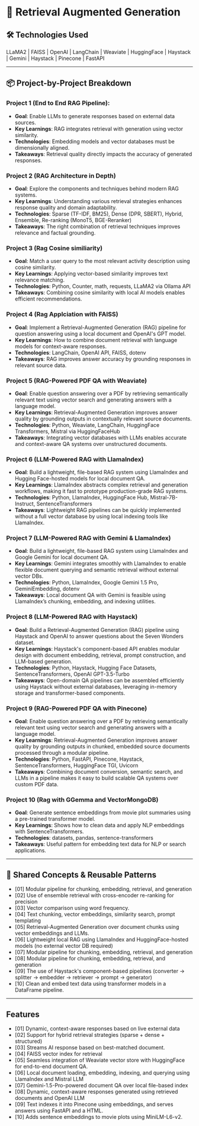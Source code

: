 # 🚀 Retrieval Augmented Generation

## 🛠️ Technologies Used

LLaMA2 | FAISS | OpenAI | LangChain | Weaviate | HuggingFace | Haystack | Gemini | Haystack | Pinecone | FastAPI

---

## 📦 Project-by-Project Breakdown

### Project 1 (End to End RAG Pipeline): 
- **Goal**: Enable LLMs to generate responses based on external data sources.
- **Key Learnings**: RAG integrates retrieval with generation using vector similarity.
- **Technologies**: Embedding models and vector databases must be dimensionally aligned.
- **Takeaways**: Retrieval quality directly impacts the accuracy of generated responses.

### Project 2 (RAG Architecture in Depth)
- **Goal**: Explore the components and techniques behind modern RAG systems.
- **Key Learnings**: Understanding various retrieval strategies enhances response quality and domain adaptability.
- **Technologies**: Sparse (TF-IDF, BM25), Dense (DPR, SBERT), Hybrid, Ensemble, Re-ranking (MonoT5, BGE-Reranker)
- **Takeaways**: The right combination of retrieval techniques improves relevance and factual grounding.

### Project 3 (Rag Cosine similiarity)

- **Goal**: Match a user query to the most relevant activity description using cosine similarity.
- **Key Learnings**: Applying vector-based similarity improves text relevance matching.
- **Technologies**: Python, Counter, math, requests, LLaMA2 via Ollama API
- **Takeaways**: Combining cosine similarity with local AI models enables efficient recommendations.

### Project 4 (Rag Applciation with FAISS)

- **Goal**: Implement a Retrieval-Augmented Generation (RAG) pipeline for question answering using a local document and OpenAI's GPT model.
- **Key Learnings**: How to combine document retrieval with language models for context-aware responses.
- **Technologies**: LangChain, OpenAI API, FAISS, dotenv
- **Takeaways**: RAG improves answer accuracy by grounding responses in relevant source data.

### Project 5 (RAG-Powered PDF QA with Weaviate)

- **Goal**: Enable question answering over a PDF by retrieving semantically relevant text using vector search and generating answers with a language model.
- **Key Learnings**: Retrieval-Augmented Generation improves answer quality by grounding outputs in contextually relevant source documents.
- **Technologies**: Python, Weaviate, LangChain, HuggingFace Transformers, Mistral via HuggingFaceHub
- **Takeaways**: Integrating vector databases with LLMs enables accurate and context-aware QA systems over unstructured documents.

### Project 6 (LLM-Powered RAG with LlamaIndex)

- **Goal**: Build a lightweight, file-based RAG system using LlamaIndex and Hugging Face-hosted models for local document QA.
- **Key Learnings**: LlamaIndex abstracts complex retrieval and generation workflows, making it fast to prototype production-grade RAG systems.
- **Technologies**: Python, LlamaIndex, HuggingFace Hub, Mistral-7B-Instruct, SentenceTransformers
- **Takeaways**: Lightweight RAG pipelines can be quickly implemented without a full vector database by using local indexing tools like LlamaIndex.

### Project 7 (LLM-Powered RAG with Gemini & LlamaIndex)

- **Goal**: Build a lightweight, file-based RAG system using LlamaIndex and Google Gemini for local document QA.
- **Key Learnings**: Gemini integrates smoothly with LlamaIndex to enable flexible document querying and semantic retrieval without external vector DBs.
- **Technologies**: Python, LlamaIndex, Google Gemini 1.5 Pro, GeminiEmbedding, dotenv
- **Takeaways**: Local document QA with Gemini is feasible using LlamaIndex’s chunking, embedding, and indexing utilities.

### Project 8 (LLM-Powered RAG with Haystack)

- **Goal**: Build a Retrieval-Augmented Generation (RAG) pipeline using Haystack and OpenAI to answer questions about the Seven Wonders dataset.
- **Key Learnings**: Haystack's component-based API enables modular design with document embedding, retrieval, prompt construction, and LLM-based generation.
- **Technologies**: Python, Haystack, Hugging Face Datasets, SentenceTransformers, OpenAI GPT-3.5-Turbo
- **Takeaways**: Open-domain QA pipelines can be assembled efficiently using Haystack without external databases, leveraging in-memory storage and transformer-based components.

### Project 9 (RAG-Powered PDF QA with Pinecone)

- **Goal**: Enable question answering over a PDF by retrieving semantically relevant text using vector search and generating answers with a language model.
- **Key Learnings**: Retrieval-Augmented Generation improves answer quality by grounding outputs in chunked, embedded source documents processed through a modular pipeline.
- **Technologies**: Python, FastAPI, Pinecone, Haystack, SentenceTransformers, HuggingFace TGI, Uvicorn
- **Takeaways**: Combining document conversion, semantic search, and LLMs in a pipeline makes it easy to build scalable QA systems over custom PDF data.

### Project 10 (Rag with GGemma and VectorMongoDB)
- **Goal**: Generate sentence embeddings from movie plot summaries using a pre-trained transformer model.
- **Key Learnings**: Shows how to clean data and apply NLP embeddings with SentenceTransformers.
- **Technologies**: datasets, pandas, sentence-transformers
- **Takeaways**: Useful pattern for embedding text data for NLP or search applications.

---

## 🔄 Shared Concepts & Reusable Patterns

- [01] Modular pipeline for chunking, embedding, retrieval, and generation
- [02] Use of ensemble retrieval with cross-encoder re-ranking for precision
- [03] Vector comparison using word frequency.
- [04] Text chunking, vector embeddings, similarity search, prompt templating
- [05] Retrieval-Augmented Generation over document chunks using vector embeddings and LLMs.
- [06] Lightweight local RAG using LlamaIndex and HuggingFace-hosted models (no external vector DB required)  
- [07] Modular pipeline for chunking, embedding, retrieval, and generation
- [08] Modular pipeline for chunking, embedding, retrieval, and generation
- [09] The use of Haystack's component-based pipelines (converter → splitter → embedder → retriever → prompt → generator)
- [10] Clean and embed text data using transformer models in a DataFrame pipeline.

---

## Features

- [01] Dynamic, context-aware responses based on live external data
- [02] Support for hybrid retrieval strategies (sparse + dense + structured)
- [03] Streams AI response based on best-matched document.
- [04] FAISS vector index for retrieval
- [05] Seamless integration of Weaviate vector store with HuggingFace for end-to-end document QA.
- [06] Local document loading, embedding, indexing, and querying using LlamaIndex and Mistral LLM  
- [07] Gemini-1.5-Pro-powered document QA over local file-based index
- [08] Dynamic, context-aware responses generated using retrieved documents and OpenAI LLM
- [09] Text indexes it into Pinecone using embeddings, and serves answers using FastAPI and a HTML.
- [10] Adds sentence embeddings to movie plots using MiniLM-L6-v2.
